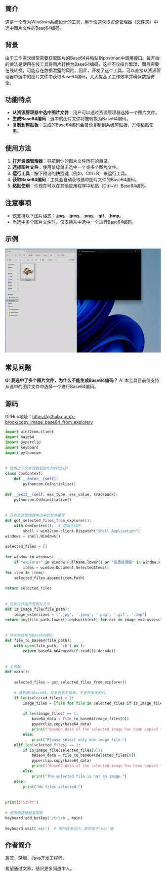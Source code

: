 ## 简介

这是一个专为Windows系统设计的工具，用于快速获取资源管理器（文件夹）中选中图片文件的Base64编码。

## 背景

由于工作需求经常需要获取图片的Base64并粘贴到postman中调用接口。最开始的做法是使用在线工具将图片转换为Base64编码，这样不仅操作繁琐，而且需要在线转换，可能存在数据泄露的风险。因此，开发了这个工具，可以直接从资源管理器中选中的图片文件中获取Base64编码，大大提高了工作效率并确保数据安全。

## 功能特点

- **从资源管理器中选中图片文件**：用户可以通过资源管理器选择一个图片文件。
- **生成Base64编码**：选中的图片文件将被转换为Base64编码。
- **复制到剪贴板**：生成的Base64编码会自动复制到系统剪贴板，方便粘贴使用。

## 使用方法

1. **打开资源管理器**：导航到你的图片文件所在的目录。
2. **选择图片文件**：使用鼠标单击选中一个或多个图片文件。
3. **运行工具**：按下预设的快捷键（例如，Ctrl+B）来运行工具。
4. **获取Base64编码**：工具会自动获取选中图片文件的Base64编码。
5. **粘贴使用**：你现在可以在其他应用程序中粘贴（Ctrl+V）Base64编码。

## 注意事项

- 仅支持以下图片格式：**.jpg**、**.jpeg**、**.png**、**.gif**、**.bmp**。
- 当选中多个图片文件时，仅支持从中选中一个进行Base64编码。

## 示例

![img](https://github.com/x-brook/copy_image_base64_from_explorerv/blob/main/demo-3m.gif)

## 常见问题

**Q: 我选中了多个图片文件，为什么不能生成Base64编码？** A: 本工具目前仅支持从选中的图片文件中选择一个进行Base64编码。

## 源码

GitHub地址：https://github.com/x-brook/copy_image_base64_from_explorerv

```python
import win32com.client
import base64
import pyperclip
import keyboard
import pythoncom


# 使用上下文管理器初始化和释放COM
class ComContext:
    def __enter__(self):
        pythoncom.CoInitialize()

def __exit__(self, exc_type, exc_value, traceback):
    pythoncom.CoUninitialize()


# 获取资源管理器中选中的文件路径
def get_selected_files_from_explorer():
    with ComContext():  # 初始化COM
        shell = win32com.client.Dispatch("Shell.Application")
windows = shell.Windows()

selected_files = []

for window in windows:
    if "explorer" in window.FullName.lower() or "资源管理器" in window.FullName.lower():
        items = window.Document.SelectedItems()
for item in items:
    selected_files.append(item.Path)

return selected_files


# 检查文件是否是图片文件
def is_image_file(file_path):
    image_extensions = ['.jpg', '.jpeg', '.png', '.gif', '.bmp']
return any(file_path.lower().endswith(ext) for ext in image_extensions)


# 将文件转换为Base64编码
def file_to_base64(file_path):
    with open(file_path, "rb") as f:
        return base64.b64encode(f.read()).decode()


# 主函数
def main():

    selected_files = get_selected_files_from_explorer()

    # 获取图片Base64，并复制到剪贴板。不支持多张照片。
    if len(selected_files) > 1:
        image_files = [file for file in selected_files if is_image_file(file)]

        if len(image_files) == 1:
            base64_data = file_to_base64(image_files[0])
            pyperclip.copy(base64_data)
            print(f"Base64 data of the selected image has been copied to clipboard.")
        else:
            print("Please select only one image file.")
    elif len(selected_files) == 1:
        if is_image_file(selected_files[0]):
            base64_data = file_to_base64(selected_files[0])
            pyperclip.copy(base64_data)
            print(f"Base64 data of the selected image has been copied to clipboard.")
        else:
            print("The selected file is not an image.")
    else:
        print("No files selected.")


print(f"Start")

# 使用快捷键触发函数
keyboard.add_hotkey('ctrl+b', main)

keyboard.wait('esc')  # 保持程序运行，直到按下'esc'键
```

## 作者简介

鑫茂，深圳，Java开发工程师。

希望通过文章，结识更多同道中人。
